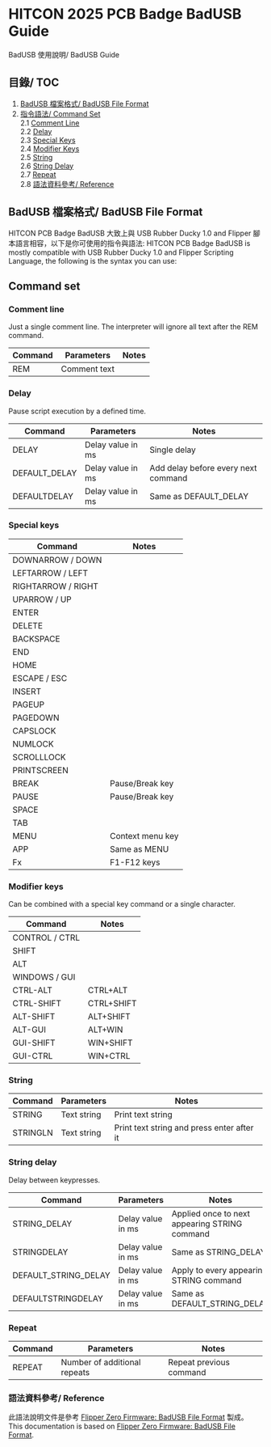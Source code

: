 # HITCON 2025 PCB Badge BadUSB Guide
BadUSB 使用說明/ BadUSB Guide

## 目錄/ TOC

1. [BadUSB 檔案格式/ BadUSB File Format](#badusb-檔案格式-badusb-file-format)
2. [指令語法/ Command Set](#command-set)  
   2.1 [Comment Line](#comment-line)  
   2.2 [Delay](#delay)  
   2.3 [Special Keys](#special-keys)  
   2.4 [Modifier Keys](#modifier-keys)  
   2.5 [String](#string)  
   2.6 [String Delay](#string-delay)  
   2.7 [Repeat](#repeat)  
   2.8 [語法資料參考/ Reference](#語法資料參考-reference)  

## BadUSB 檔案格式/ BadUSB File Format

HITCON PCB Badge BadUSB 大致上與 USB Rubber Ducky 1.0 and Flipper 腳本語言相容，以下是你可使用的指令與語法:
HITCON PCB Badge BadUSB is mostly compatible with USB Rubber Ducky 1.0 and Flipper Scripting Language, the following is the syntax you can use:



## Command set

### Comment line
Just a single comment line. The interpreter will ignore all text after the REM command.

| Command | Parameters    | Notes |
|---------|---------------|-------|
| REM     | Comment text   |       |

### Delay
Pause script execution by a defined time.

| Command        | Parameters         | Notes                          |
|----------------|--------------------|--------------------------------|
| DELAY          | Delay value in ms  | Single delay                   |
| DEFAULT_DELAY  | Delay value in ms  | Add delay before every next command |
| DEFAULTDELAY   | Delay value in ms  | Same as DEFAULT_DELAY          |

### Special keys

| Command         | Notes             |
|-----------------|-------------------|
| DOWNARROW / DOWN|                   |
| LEFTARROW / LEFT|                   |
| RIGHTARROW / RIGHT|                 |
| UPARROW / UP    |                   |
| ENTER           |                   |
| DELETE          |                   |
| BACKSPACE       |                   |
| END             |                   |
| HOME            |                   |
| ESCAPE / ESC    |                   |
| INSERT          |                   |
| PAGEUP          |                   |
| PAGEDOWN        |                   |
| CAPSLOCK        |                   |
| NUMLOCK         |                   |
| SCROLLLOCK      |                   |
| PRINTSCREEN     |                   |
| BREAK           | Pause/Break key   |
| PAUSE           | Pause/Break key   |
| SPACE           |                   |
| TAB             |                   |
| MENU            | Context menu key  |
| APP             | Same as MENU      |
| Fx              | F1-F12 keys       |

### Modifier keys
Can be combined with a special key command or a single character.

| Command        | Notes              |
|----------------|--------------------|
| CONTROL / CTRL |                    |
| SHIFT          |                    |
| ALT            |                    |
| WINDOWS / GUI  |                    |
| CTRL-ALT       | CTRL+ALT           |
| CTRL-SHIFT     | CTRL+SHIFT         |
| ALT-SHIFT      | ALT+SHIFT          |
| ALT-GUI        | ALT+WIN            |
| GUI-SHIFT      | WIN+SHIFT          |
| GUI-CTRL       | WIN+CTRL           |

### String

| Command  | Parameters  | Notes                  |
|----------|-------------|------------------------|
| STRING   | Text string | Print text string       |
| STRINGLN | Text string | Print text string and press enter after it |

### String delay
Delay between keypresses.

| Command            | Parameters         | Notes                                      |
|--------------------|--------------------|--------------------------------------------|
| STRING_DELAY       | Delay value in ms  | Applied once to next appearing STRING command |
| STRINGDELAY        | Delay value in ms  | Same as STRING_DELAY                       |
| DEFAULT_STRING_DELAY | Delay value in ms  | Apply to every appearing STRING command     |
| DEFAULTSTRINGDELAY | Delay value in ms  | Same as DEFAULT_STRING_DELAY               |

### Repeat

| Command | Parameters               | Notes                      |
|---------|--------------------------|----------------------------|
| REPEAT  | Number of additional repeats | Repeat previous command     |

### 語法資料參考/ Reference
此語法說明文件是參考 [Flipper Zero Firmware: BadUSB File Format](https://developer.flipper.net/flipperzero/doxygen/badusb_file_format.html) 製成。  
This documentation is based on [Flipper Zero Firmware: BadUSB File Format](https://developer.flipper.net/flipperzero/doxygen/badusb_file_format.html).  
